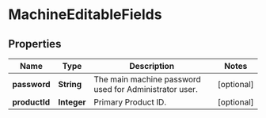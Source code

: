 # MachineEditableFields

## Properties
Name | Type | Description | Notes
------------ | ------------- | ------------- | -------------
**password** | **String** | The main machine password used for Administrator user. |  [optional]
**productId** | **Integer** | Primary Product ID. |  [optional]
